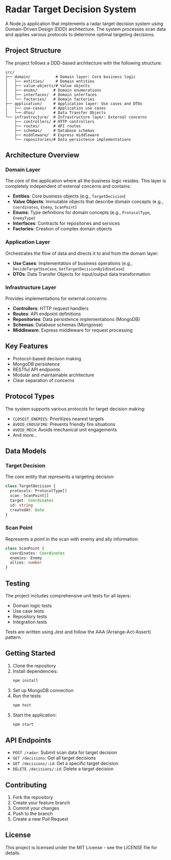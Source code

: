 # Radar Target Decision System

A Node.js application that implements a radar target decision system using Domain-Driven Design (DDD) architecture. The system processes scan data and applies various protocols to determine optimal targeting decisions.

## Project Structure

The project follows a DDD-based architecture with the following structure:

```
src/
├── domain/           # Domain layer: Core business logic
│   ├── entities/     # Domain entities
│   ├── value-objects/# Value objects
│   ├── enums/       # Domain enumerations
│   ├── interfaces/  # Domain interfaces
│   └── factories/   # Domain factories
├── application/     # Application layer: Use cases and DTOs
│   ├── use-cases/   # Application use cases
│   └── dtos/        # Data Transfer Objects
└── infrastructure/  # Infrastructure layer: External concerns
    ├── controllers/ # HTTP controllers
    ├── routes/      # API routes
    ├── schemas/     # Database schemas
    ├── middleware/  # Express middleware
    └── repositories/# Data persistence implementations
```

## Architecture Overview

### Domain Layer

The core of the application where all the business logic resides. This layer is completely independent of external concerns and contains:

- **Entities**: Core business objects (e.g., `TargetDecision`)
- **Value Objects**: Immutable objects that describe domain concepts (e.g., `Coordinates`, `Enemy`, `ScanPoint`)
- **Enums**: Type definitions for domain concepts (e.g., `ProtocolType`, `EnemyType`)
- **Interfaces**: Contracts for repositories and services
- **Factories**: Creation of complex domain objects

### Application Layer

Orchestrates the flow of data and directs it to and from the domain layer:

- **Use Cases**: Implementation of business operations (e.g., `DecideTargetUseCase`, `GetTargetDecisionByIdUseCase`)
- **DTOs**: Data Transfer Objects for input/output data transformation

### Infrastructure Layer

Provides implementations for external concerns:

- **Controllers**: HTTP request handlers
- **Routes**: API endpoint definitions
- **Repositories**: Data persistence implementations (MongoDB)
- **Schemas**: Database schemas (Mongoose)
- **Middleware**: Express middleware for request processing

## Key Features

- Protocol-based decision making
- MongoDB persistence
- RESTful API endpoints
- Modular and maintainable architecture
- Clear separation of concerns

## Protocol Types

The system supports various protocols for target decision making:

- `CLOSEST_ENEMIES`: Prioritizes nearest targets
- `AVOID_CROSSFIRE`: Prevents friendly fire situations
- `AVOID_MECH`: Avoids mechanical unit engagements
- And more...

## Data Models

### Target Decision

The core entity that represents a targeting decision:

```typescript
class TargetDecision {
  protocols: ProtocolType[]
  scan: ScanPoint[]
  target: Coordinates
  id: string
  createdAt: Date
}
```

### Scan Point

Represents a point in the scan with enemy and ally information:

```typescript
class ScanPoint {
  coordinates: Coordinates
  enemies: Enemy
  allies: number
}
```

## Testing

The project includes comprehensive unit tests for all layers:

- Domain logic tests
- Use case tests
- Repository tests
- Integration tests

Tests are written using Jest and follow the AAA (Arrange-Act-Assert) pattern.

## Getting Started

1. Clone the repository
2. Install dependencies:
   ```bash
   npm install
   ```
3. Set up MongoDB connection
4. Run the tests:
   ```bash
   npm test
   ```
5. Start the application:
   ```bash
   npm start
   ```

## API Endpoints

- `POST /radar`: Submit scan data for target decision
- `GET /decisions`: Get all target decisions
- `GET /decisions/:id`: Get a specific target decision
- `DELETE /decisions/:id`: Delete a target decision

## Contributing

1. Fork the repository
2. Create your feature branch
3. Commit your changes
4. Push to the branch
5. Create a new Pull Request

## License

This project is licensed under the MIT License - see the LICENSE file for details. 